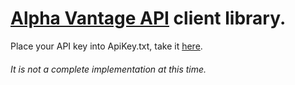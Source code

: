 # [Alpha Vantage API](https://www.alphavantage.co/documentation) client library.

Place your API key into ApiKey.txt, take it [here](https://www.alphavantage.co/support/#api-key).

###### It is not a complete implementation at this time.

